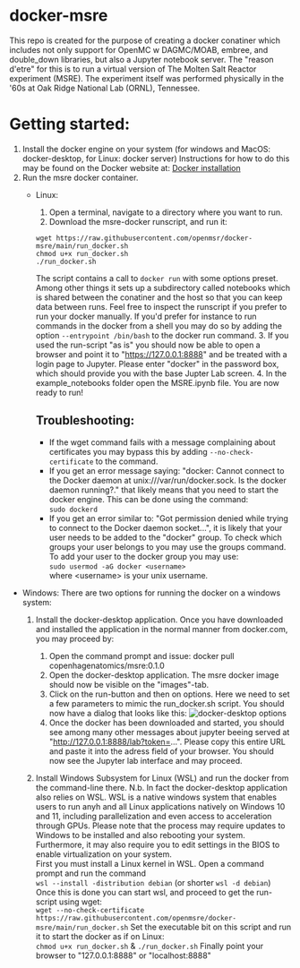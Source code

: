 # docker-msre
This repo is created for the purpose of creating a docker conatiner which includes not only support for OpenMC w DAGMC/MOAB, embree, and double_down libraries, but also a Jupyter notebook server. The "reason d'etre" for this is to run a virtual version of The Molten Salt Reactor experiment (MSRE). The experiment itself was performed physically in the '60s at Oak Ridge National Lab (ORNL), Tennessee.

# Getting started:
1. Install the docker engine on your system (for windows and MacOS: docker-desktop, for Linux: docker server)
  Instructions for how to do this may be found on the Docker website at: [Docker installation](https://docs.docker.com/engine/install/)
2. Run the msre docker container.
    - Linux:
        1. Open a terminal, navigate to a directory where you want to run.
        2. Download the msre-docker runscript, and run it:
        ```{bash tidy=false}
        wget https://raw.githubusercontent.com/openmsr/docker-msre/main/run_docker.sh
        chmod u+x run_docker.sh
        ./run_docker.sh
        ```
        The script contains a call to ```docker run``` with some options preset. Among other things it sets up a subdirectory called notebooks which is shared between the conatiner and the host so that you can keep data between runs.
        Feel free to inspect the runscript if you prefer to run your docker manually. If you'd prefer for instance to run commands in the docker from a shell
        you may do so by adding the option ```--entrypoint /bin/bash``` to the docker run command.
        3. If you used the run-script "as is" you should now be able to open a browser and point it to "https://127.0.0.1:8888" and be treated with a login page to Jupyter.
        Please enter "docker" in the password box, which should provide you with the base Jupter Lab screen.
        4. In the example_notebooks folder open the MSRE.ipynb file. You are now ready to run!
      
      ## Troubleshooting:
        - If the wget command fails with a message complaining about certificates you may bypass this by adding ```--no-check-certificate``` to the command.
        - If you get an error message saying: "docker: Cannot connect to the Docker daemon at unix:///var/run/docker.sock. Is the docker daemon running?." that likely means that you need to start the docker engine. This can be done using the command:  
        ```sudo dockerd```  
        - If you get an error similar to: "Got permission denied while trying to connect to the Docker daemon socket...", it is likely that your user needs to be added to the "docker" group. To check which groups your user belongs to you may use the groups command. To add your user to the docker group you may use:  
        ```sudo usermod -aG docker <username>```  
        where \<username\> is your unix username. 

  - Windows:
    There are two options for running the docker on a windows system:
    1. Install the docker-desktop application.
    Once you have downloaded and installed the application in the normal manner from docker.com, you may proceed by:
        1. Open the command prompt and issue: docker pull copenhagenatomics/msre:0.1.0
        2. Open the docker-desktop application. The msre docker image should now be visible on the "images"-tab.
        3. Click on the run-button and then on options. Here we need to set a few parameters to mimic the run_docker.sh script. You should now have a dialog that looks like this:
  ![docker-desktop options](images/docker-desktop-options.png)
        4. Once the docker has been downloaded and started, you should see among many other messages about jupyter beeing served at "http://127.0.0.1:8888/lab?token=...". Please copy this entire URL and paste it into the adress field of your browser. You should now see the Jupyter lab interface and may proceed.
  
    2. Install Windows Subsystem for Linux (WSL) and run the docker from the command-line there.
    N.b. In fact the docker-desktop application also relies on WSL. 
    WSL is a native windows system that enables users to run anyh and all Linux applications natively on Windows 10 and 11, including parallelization and even access to acceleration through GPUs.
    Please note that the process may require updates to Windows to be installed and also rebooting your system. Furthermore, it may also require you to edit settings in the BIOS to enable virtualization on your system.  
    First you must install a Linux kernel in WSL. Open a command prompt and run the command  
    ```wsl --install -distribution debian``` (or shorter ```wsl -d debian```)
    Once this is done you can start wsl, and proceed to get the run-script using wget:  
    ```wget --no-check-certificate https://raw.githubusercontent.com/openmsre/docker-msre/main/run_docker.sh```
    Set the executable bit on this script and run it to start the docker as if on Linux:  
    ```chmod u+x run_docker.sh``` & ```./run_docker.sh```
    Finally point your browser to "127.0.0.1:8888" or "localhost:8888"
